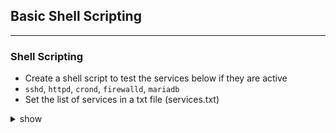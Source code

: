 ## Basic Shell Scripting
---

### Shell Scripting
- Create a shell script to test the services below if they are active
- `sshd`, `httpd`, `crond`, `firewalld`, `mariadb`
- Set the list of services in a txt file (services.txt)

<details><summary>show</summary>
<p>

```bash
#!/bin/bash

for services in $(cat services.txt); do
    sudo systemctl status $service | grep --quiet "running"
    if [ $? -eq 0 ]; then
        echo $service "is Active"
    else
        echo $service "is Inactive or Not Installed"
    fi
done
```

- Update the script to verify the existence of `services.txt`
---

### Filesystem Troubleshooting
- Run fsck on xvdb device
- Display issue of xvdb device
- Fix issues with xvdb device
- Force to automatically repair xvdb device

<details><summary>show</summary>
<p>

```bash
sudo umount /dev/xvdb
sudo fsck -n /dev/xvdb
sudo fsck -y /dev/xvdb
sudo fsck -af /dev/xvdb
```

</p>
</details>
